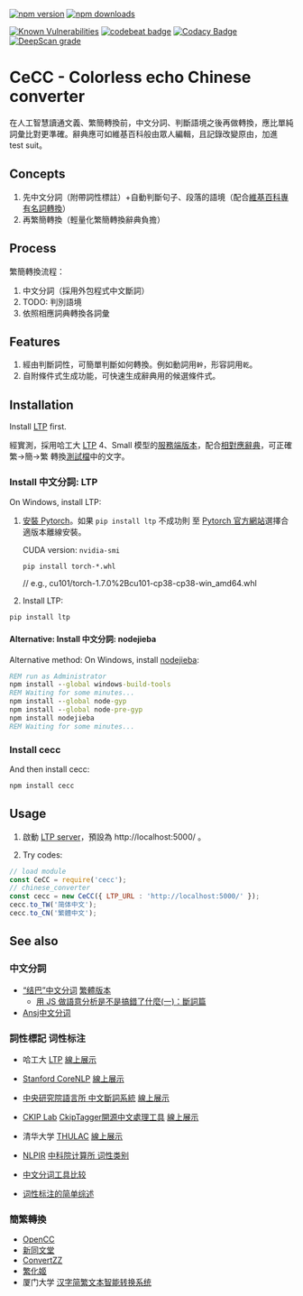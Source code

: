 ﻿[![npm version](https://badge.fury.io/js/cecc.svg)](https://www.npmjs.com/package/cecc)
[![npm downloads](https://img.shields.io/npm/dm/cecc.svg)](https://www.npmjs.com/package/cecc)
<!--
[![Build Status](https://travis-ci.org/kanasimi/Chinese_converter.svg?branch=master)](https://travis-ci.org/kanasimi/Chinese_converter)
[![codecov](https://codecov.io/gh/kanasimi/Chinese_converter/branch/master/graph/badge.svg)](https://codecov.io/gh/kanasimi/Chinese_converter)
-->

[![Known Vulnerabilities](https://snyk.io/test/github/kanasimi/Chinese_converter/badge.svg?targetFile=package.json)](https://snyk.io/test/github/kanasimi/Chinese_converter?targetFile=package.json)
[![codebeat badge](https://codebeat.co/badges/e358b88e-dff0-465f-aa7b-b5f972dee085)](https://codebeat.co/projects/github-com-kanasimi-chinese_converter-master)
[![Codacy Badge](https://app.codacy.com/project/badge/Grade/fd590585ec734d3b90e701da95cca8b2)](https://www.codacy.com/gh/kanasimi/Chinese_converter/dashboard?utm_source=github.com&amp;utm_medium=referral&amp;utm_content=kanasimi/Chinese_converter&amp;utm_campaign=Badge_Grade)
[![DeepScan grade](https://deepscan.io/api/teams/4788/projects/14427/branches/268541/badge/grade.svg)](https://deepscan.io/dashboard#view=project&tid=4788&pid=14427&bid=268541)

# CeCC - Colorless echo Chinese converter
在人工智慧讀通文義、繁簡轉換前，中文分詞、判斷語境之後再做轉換，應比單純詞彙比對更準確。辭典應可如維基百科般由眾人編輯，且記錄改變原由，加進 test suit。

## Concepts
1. 先中文分詞（附帶詞性標註）+自動判斷句子、段落的語境（配合[維基百科專有名詞轉換](https://zh.wikipedia.org/wiki/Wikipedia:%E5%AD%97%E8%A9%9E%E8%BD%89%E6%8F%9B%E8%99%95%E7%90%86/%E5%85%AC%E5%85%B1%E8%BD%89%E6%8F%9B%E7%B5%84)）
2. 再繁簡轉換（輕量化繁簡轉換辭典負擔）

## Process
繁簡轉換流程： 
1. 中文分詞（採用外包程式中文斷詞）
2. TODO: 判別語境
3. 依照相應詞典轉換各詞彙

## Features
1. 經由判斷詞性，可簡單判斷如何轉換。例如動詞用<code>幹</code>，形容詞用<code>乾</code>。
2. 自附條件式生成功能，可快速生成辭典用的候選條件式。

## Installation
Install [LTP](https://github.com/HIT-SCIR/ltp) first.

經實測，採用哈工大 [LTP](https://github.com/HIT-SCIR/ltp) 4、Small 模型的[服務端版本](http://ltp.ai/docs/quickstart.html#ltp-server)，配合[相對應辭典](dictionaries/CN_to_TW.LTP.PoS.txt)，可正確 繁→簡→繁 轉換[測試檔](_test%20suite/articles)中的文字。

### Install 中文分詞: LTP
On Windows, install LTP:
1. [安裝 Pytorch](https://codertw.com/%E7%A8%8B%E5%BC%8F%E8%AA%9E%E8%A8%80/635797/)。如果 `pip install ltp` 不成功則
   至 [Pytorch 官方網站](http://pytorch.org/)選擇合適版本離線安裝。

   CUDA version: `nvidia-smi`

   `pip install torch-*.whl`

   // e.g., cu101/torch-1.7.0%2Bcu101-cp38-cp38-win_amd64.whl

2. Install LTP:
```cmd
pip install ltp
```

#### Alternative: Install 中文分詞: nodejieba
Alternative method: On Windows, install [nodejieba](https://github.com/yanyiwu/nodejieba):
```cmd
REM run as Administrator
npm install --global windows-build-tools
REM Waiting for some minutes...
npm install --global node-gyp
npm install --global node-pre-gyp
npm install nodejieba
REM Waiting for some minutes...
```

### Install cecc
And then install cecc:

```bash
npm install cecc
```

## Usage
1. 啟動 [LTP server](http://ltp.ai/docs/quickstart.html#ltp-server)，預設為 http://localhost:5000/ 。

2. Try codes:
```javascript
// load module
const CeCC = require('cecc');
// chinese_converter
const cecc = new CeCC({ LTP_URL : 'http://localhost:5000/' });
cecc.to_TW('简体中文');
cecc.to_CN('繁體中文');
```

## See also
### 中文分詞
* [“结巴”中文分词](https://github.com/fxsjy/jieba) [繁體版本](https://github.com/ldkrsi/jieba-zh_TW)
   * [用 JS 做語意分析是不是搞錯了什麼(一)：斷詞篇](https://noob.tw/js-nlp-jieba/)
* [Ansj中文分词](https://github.com/NLPchina/ansj_seg)

### 詞性標記 词性标注
* 哈工大 [LTP](https://github.com/HIT-SCIR/ltp) [線上展示](http://ltp.ai/demo.html)
* [Stanford CoreNLP](https://stanfordnlp.github.io/CoreNLP/) [線上展示](https://corenlp.run/)
* [中央研究院語言所 中文斷詞系統](http://ckipsvr.iis.sinica.edu.tw/) [線上展示](http://sunlight.iis.sinica.edu.tw/uwextract/demo.htm)
* [CKIP Lab](https://ckip.iis.sinica.edu.tw/) [CkipTagger開源中文處理工具](https://github.com/ckiplab/ckiptagger) [線上展示](https://ckip.iis.sinica.edu.tw/service/corenlp/)
* 清华大学 [THULAC](http://thulac.thunlp.org/) [線上展示](http://thulac.thunlp.org/demo)

* [NLPIR](https://github.com/NLPIR-team/NLPIR) [中科院计算所 词性类别](http://103.242.175.216:197/nlpir/)

* [中文分词工具比较](https://blog.csdn.net/zzzzlei123123123/article/details/104227223)
* [词性标注的简单综述](https://www.zzjw.cc/2019/11/23/pos-review/)

### 簡繁轉換
* [OpenCC](https://github.com/BYVoid/OpenCC)
* [新同文堂](https://github.com/tongwentang/tongwen-core)
* [ConvertZZ](https://github.com/flier268/ConvertZZ)
* [繁化姬](https://zhconvert.org/)
* 厦门大学 [汉字简繁文本智能转换系统](http://jf.xmu.edu.cn/)
